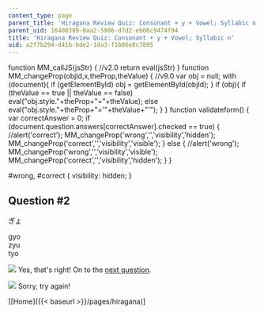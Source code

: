 ```yaml
---
content_type: page
parent_title: 'Hiragana Review Quiz: Consonant + y + Vowel; Syllabic n'
parent_uid: 16408389-0aa2-5986-d7d2-eb06c9474f94
title: 'Hiragana Review Quiz: Consonant + y + Vowel; Syllabic n'
uid: a2f7b294-d41b-bde2-1da3-f1b06e8c7805
---
```


function MM\_callJS(jsStr) { //v2.0 return eval(jsStr) } function MM\_changeProp(objId,x,theProp,theValue) { //v9.0 var obj = null; with (document){ if (getElementById) obj = getElementById(objId); } if (obj){ if (theValue == true || theValue == false) eval("obj.style."+theProp+"="+theValue); else eval("obj.style."+theProp+"='"+theValue+"'"); } } function validateform() { var correctAnswer = 0; if (document.question.answers\[correctAnswer\].checked == true) { //alert('correct'); MM\_changeProp('wrong','','visibility','hidden'); MM\_changeProp('correct','','visibility','visible'); } else { //alert('wrong'); MM\_changeProp('wrong','','visibility','visible'); MM\_changeProp('correct','','visibility','hidden'); } }

#wrong, #correct { visibility: hidden; }

Question #2
-----------

ぎょ

 gyo  
 zyu  
 tyo

![](/resources/res-21g-01-kana-spring-2010/hiragana/hiragana-review-quiz-a-n/yokudeki.gif) Yes, that's right! On to the [next question](/resources/res-21g-01-kana-spring-2010/hiragana/hiragana-review-quiz-consonant-y-vowel-syllabic-n/hiragana-review-quiz-consonant-y-vowel-syllabic-n-1).

![](/resources/res-21g-01-kana-spring-2010/hiragana/hiragana-review-quiz-a-n/chigau.gif) Sorry, try again!

  
\[[Home]({{< baseurl >}}/pages/hiragana)\]